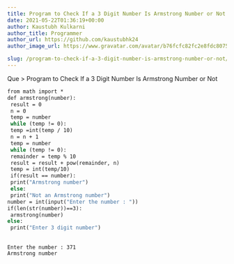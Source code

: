 ```yaml
---
title: Program to Check If a 3 Digit Number Is Armstrong Number or Not
date: 2021-05-22T01:36:19+00:00
author: Kaustubh Kulkarni
author_title: Programmer
author_url: https://github.com/kaustubhk24
author_image_url: https://www.gravatar.com/avatar/b76fcfc82fc2e8fdc8075636f1735f61?s=200

slug: /program-to-check-if-a-3-digit-number-is-armstrong-number-or-not/
---
```

Que > Program to Check If a 3 Digit Number Is Armstrong Number or Not

```vb title="file.vb"
from math import *
def armstrong(number):
 result = 0
 n = 0
 temp = number
 while (temp != 0):
 temp =int(temp / 10)
 n = n + 1
 temp = number
 while (temp != 0):
 remainder = temp % 10
 result = result + pow(remainder, n)
 temp = int(temp/10)
 if(result == number):
 print("Armstrong number")
 else:
 print("Not an Armstrong number")
number = int(input("Enter the number : "))
if(len(str(number))==3):
 armstrong(number)
else:
 print("Enter 3 digit number")
```

## 

```vb title="file.vb"
Enter the number : 371
Armstrong number
```